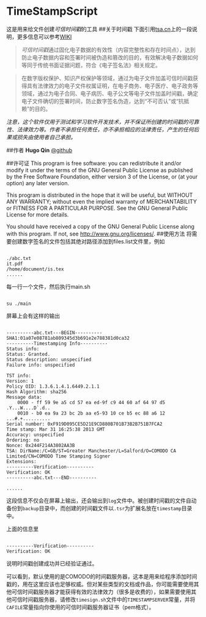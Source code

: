 TimeStampScript
================
这是用来给文件创建*可信时间戳*的工具
##关于时间戳
下面引用[tsa.cn](http://www.tsa.cn/info/171090_186966.vm "tsa.cn")上的一段说明，更多信息可以参考[WIKI](http://en.wikipedia.org/wiki/Trusted_timestamping "Trusted_timestamping")

>*可信时间戳*通过固化电子数据的有效性（内容完整性和存在时间点），达到防止电子数据内容和签署时间被伪造和篡改的目的，有效解决电子数据如何等同于传统书面证据问题，符合《电子签名法》相关规定。

>在数字版权保护、知识产权保护等领域，通过为电子文件加盖可信时间戳获得具有法律效力的电子文件权属证明，在电子商务、电子医疗、电子政务等领域，通过为电子合同、电子病历、电子公文等电子文件加盖时间戳，确定电子文件确切的签署时间，防止数字签名伪造，达到“不可否认”或“抗抵赖”的目的。

*注意，这个软件仅用于测试和学习软件开发技术，并不保证所创建的时间戳的可靠性、法律效力等。作者不承担任何责任，亦不承担相应的法律责任，产生的任何后果或损失由使用者自己承担。*

##作者
**Hugo Qin** [@github](https://github.com/FireUponSKy)

##许可证
This program is free software: you can redistribute it and/or modify
it under the terms of the GNU General Public License as published by
the Free Software Foundation, either version 3 of the License, or
(at your option) any later version.

This program is distributed in the hope that it will be useful,
but WITHOUT ANY WARRANTY; without even the implied warranty of
MERCHANTABILITY or FITNESS FOR A PARTICULAR PURPOSE.  See the
GNU General Public License for more details.

You should have received a copy of the GNU General Public License
along with this program.  If not, see <http://www.gnu.org/licenses/>.
##使用方法
将需要创建数字签名的文件包括其绝对路径添加到files.list文件里，例如
<pre><code>
./abc.txt
it.pdf
/home/document/is.tex
......
</code></pre>
每一行一个文件，然后执行main.sh
<pre><code>
su ./main
</code></pre>
屏幕上会有这样的输出
<pre><code>
----------abc.txt---BEGIN----------
SHA1:01a07e08781ab809345d3b691e2e788381d0ca32
----------Timestamping Info----------
Status info:
Status: Granted.
Status description: unspecified
Failure info: unspecified

TST info:
Version: 1
Policy OID: 1.3.6.1.4.1.6449.2.1.1
Hash Algorithm: sha256
Message data:
    0000 - ff 59 9e a5 cd 57 ea ed-9f c9 44 60 af 64 97 d5   .Y...W....D`.d..
    0010 - b0 ea 9a 23 bc 2b aa e5-93 10 ce b5 ec 88 a6 12   ...#.+..........
Serial number: 0xF919D095CE5D21E9CD880B701B73B2B751B7FCA2
Time stamp: Mar 31 16:25:38 2013 GMT
Accuracy: unspecified
Ordering: no
Nonce: 0x244F214A3802AA3B
TSA: DirName:/C=GB/ST=Greater Manchester/L=Salford/O=COMODO CA Limited/CN=COMODO Time Stamping Signer
Extensions:
----------Verification----------
Verification: OK
----------abc.txt---END----------

......
</code></pre>
这段信息不仅会在屏幕上输出，还会输出到<code>log</code>文件中。被创建时间戳的文件自动备份到<code>backup</code>目录中，而创建的时间戳文件以<code>.tsr</code>为扩展名放在<code>timestamp</code>目录中。

上面的信息里
<pre><code>
----------Verification----------
Verification: OK
</code></pre>
说明时间戳创建成功并已经验证通过。

可以看到，默认使用的是COMODO的时间戳服务器，这本是用来给程序添加时间戳的，用在这里应该也足够权威。但对某些类型的文档或作品，你可能需要使用其他可信时间戳服务器才能获得有效的法律效力（很多是收费的），如果需要使用其他可信时间戳服务器，请修改<code>timesign.sh</code>文件中的<code>TIMESTAMPSERVER</code>常量，并将<code>CAFILE</code>常量指向你使用的可信时间戳服务器证书（pem格式）。